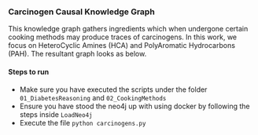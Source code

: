 ### Carcinogen Causal Knowledge Graph
This knowledge graph gathers ingredients which when undergone certain cooking methods may produce traces of carcinogens. In this work, we focus on HeteroCyclic Amines (HCA) and PolyAromatic Hydrocarbons (PAH). The resultant graph looks as below.



#### Steps to run
* Make sure you have executed the scripts under the folder `01_DiabetesReasoning` and `02_CookingMethods`
* Ensure you have stood the neo4j up with using docker by following the steps inside `LoadNeo4j`
* Execute the file `python carcinogens.py`